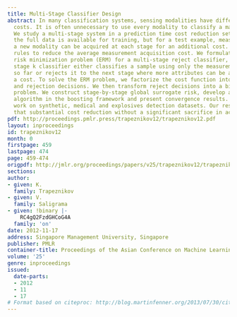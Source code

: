 ```yaml
---
title: Multi-Stage Classifier Design
abstract: In many classification systems, sensing modalities have different acquisition
  costs. It is often unnecessary to use every modality to classify a majority of examples.
  We study a multi-stage system in a prediction time cost reduction setting, where
  the full data is available for training, but for a test example, measurements in
  a new modality can be acquired at each stage for an additional cost. We seek decision
  rules to reduce the average measurement acquisition cost. We formulate an empirical
  risk minimization problem (ERM) for a multi-stage reject classifier, wherein the
  stage k classifier either classifies a sample using only the measurements acquired
  so far or rejects it to the next stage where more attributes can be acquired for
  a cost. To solve the ERM problem, we factorize the cost function into classification
  and rejection decisions. We then transform reject decisions into a binary classification
  problem. We construct stage-by-stage global surrogate risk, develop an iterative
  algorithm in the boosting framework and present convergence results. We test our
  work on synthetic, medical and explosives detection datasets. Our results demonstrate
  that substantial cost reduction without a significant sacrifice in accuracy is achievable.
pdf: http://proceedings.pmlr.press/trapeznikov12/trapeznikov12.pdf
layout: inproceedings
id: trapeznikov12
month: 0
firstpage: 459
lastpage: 474
page: 459-474
origpdf: http://jmlr.org/proceedings/papers/v25/trapeznikov12/trapeznikov12.pdf
sections: 
author:
- given: K.
  family: Trapeznikov
- given: V.
  family: Saligrama
- given: !binary |-
    RC4gQ2FzdGHCoG4A
  family: 'on'
date: 2012-11-17
address: Singapore Management University, Singapore
publisher: PMLR
container-title: Proceedings of the Asian Conference on Machine Learning
volume: '25'
genre: inproceedings
issued:
  date-parts:
  - 2012
  - 11
  - 17
# Format based on citeproc: http://blog.martinfenner.org/2013/07/30/citeproc-yaml-for-bibliographies/
---
```

